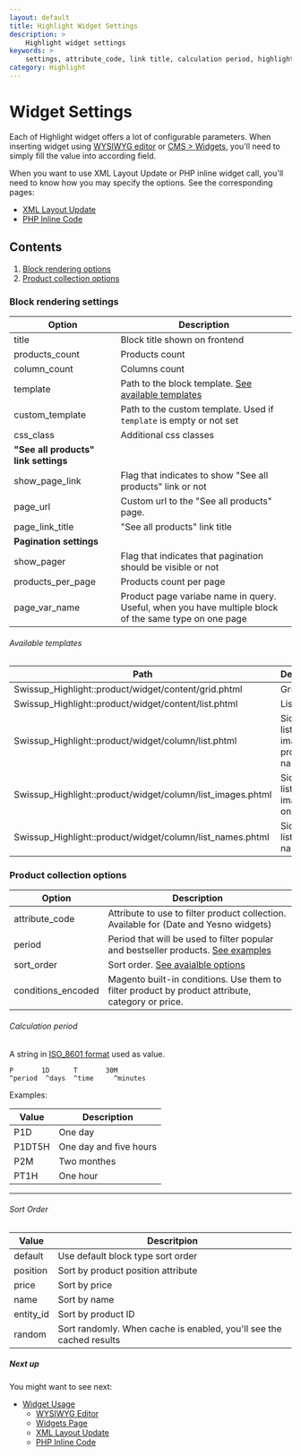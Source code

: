 ```yaml
---
layout: default
title: Highlight Widget Settings
description: >
    Highlight widget settings
keywords: >
    settings, attribute_code, link title, calculation period, highlight sort order
category: Highlight
---
```


# Widget Settings

Each of Highlight widget offers a lot of configurable parameters. When 
inserting widget using [WYSIWYG editor][usage_wysiwyg_editor] or 
[CMS > Widgets][usage_widgets_page], you'll need to simply fill the value into
according field.

When you want to use XML Layout Update or PHP inline widget call, you'll need to 
know how you may specify the options. See the corresponding pages:

- [XML Layout Update][usage_xml_update]
- [PHP Inline Code][usage_php]

## Contents

1. [Block rendering options](#block-rendering-options)
2. [Product collection options](#product-collection-options)

### Block rendering settings

Option          | Description
----------------|------------
title           | Block title shown on frontend
products_count  | Products count
column_count    | Columns count
template        | Path to the block template. [See available templates](#available-templates)
custom_template | Path to the custom template. Used if `template` is empty or not set
css_class       | Additional css classes
**"See all products" link settings** |
show_page_link  | Flag that indicates to show "See all products" link or not
page_url        | Custom url to the "See all products" page.
page_link_title | "See all products" link title
**Pagination settings** |
show_pager      | Flag that indicates that pagination should be visible or not
products_per_page | Products count per page
page_var_name   | Product page variabe name in query. Useful, when you have multiple block of the same type on one page

###### Available templates

Path | Description
-----|------------
Swissup_Highlight::product/widget/content/grid.phtml | Grid listing
Swissup_Highlight::product/widget/content/list.phtml | List listing
Swissup_Highlight::product/widget/column/list.phtml | Sidebar listing with images and product names
Swissup_Highlight::product/widget/column/list_images.phtml | Sidebar listing with images only
Swissup_Highlight::product/widget/column/list_names.phtml | Sidebar listing with names only

### Product collection options

Option          | Description
----------------|------------
attribute_code  | Attribute to use to filter product collection. Available for (Date and Yesno widgets)
period          | Period that will be used to filter popular and bestseller products. [See examples](#calculation-period)
sort_order      | Sort order. [See avaialble options](#sort-order)
conditions_encoded | Magento built-in conditions. Use them to filter product by product attribute, category or price.

###### Calculation period

A string in [ISO_8601 format](https://en.wikipedia.org/wiki/ISO_8601#Durations) 
used as value.

```
P       1D      T       30M
^period  ^days  ^time     ^minutes
```

Examples:

Value   | Description
--------|------------
P1D     | One day
P1DT5H  | One day and five hours
P2M     | Two monthes
PT1H    | One hour

---

###### Sort Order

Value       | Descritpion
------------|------------
default     | Use default block type sort order
position    | Sort by product position attribute
price       | Sort by price
name        | Sort by name
entity_id   | Sort by product ID
random      | Sort randomly. When cache is enabled, you'll see the cached results

##### Next up

You might want to see next: 

- [Widget Usage](/m2/extensions/highlight/widgets/usage/)
    - [WYSIWYG Editor](/m2/extensions/highlight/widgets/usage/#wysiwyg-editor)
    - [Widgets Page](/m2/extensions/highlight/widgets/usage/#widgets-page)
    - [XML Layout Update](/m2/extensions/highlight/widgets/usage/#xml-layout-update)
    - [PHP Inline Code](/m2/extensions/highlight/widgets/usage/#php-inline-code)

[pages]: /m2/highlight/pages/
[usage_wysiwyg_editor]: /m2/highlight/widgets/usage/#wysiwyg-editor
[usage_widgets_page]: /m2/highlight/widgets/usage/#widgets-page
[usage_xml_update]: /m2/highlight/widgets/usage/#xml-layout-update
[usage_php]: /m2/highlight/widgets/usage/#php-inline-code
